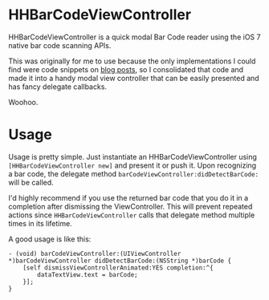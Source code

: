 HHBarCodeViewController
======

HHBarCodeViewController is a quick modal Bar Code reader using the iOS 7 native bar code scanning APIs.

This was originally for me to use because the only implementations I could find were code snippets on [blog posts](http://www.infragistics.com/community/blogs/torrey-betts/archive/2013/10/10/scanning-barcodes-with-ios-7-objective-c.aspx), so I consolidated that code and made it into a handy modal view controller that can be easily presented and has fancy delegate callbacks.

Woohoo.

Usage
===

Usage is pretty simple. Just instantiate an HHBarCodeViewController using `[HHBarCodeViewController new]` and present it or push it. Upon recognizing a bar code, the delegate method `barCodeViewController:didDetectBarCode:` will be called.

I'd highly recommend if you use the returned bar code that you do it in a completion after dismissing the ViewController. This will prevent repeated actions since `HHBarCodeViewController` calls that delegate method multiple times in its lifetime.

A good usage is like this:

    - (void) barCodeViewController:(UIViewController *)barCodeViewController didDetectBarCode:(NSString *)barCode {
        [self dismissViewControllerAnimated:YES completion:^{
            dataTextView.text = barCode;
        }];
    }

